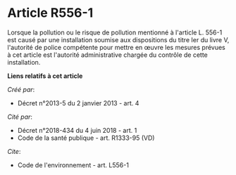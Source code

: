 # Article R556-1

Lorsque la pollution ou le risque de pollution mentionné à l'article L. 556-1 est causé par une installation soumise aux
dispositions du titre Ier du livre V, l'autorité de police compétente pour mettre en œuvre les mesures prévues à cet article
est l'autorité administrative chargée du contrôle de cette installation.

**Liens relatifs à cet article**

_Créé par_:

  - Décret n°2013-5 du 2 janvier 2013 - art. 4

_Cité par_:

  - Décret n°2018-434 du 4 juin 2018 - art. 1
  - Code de la santé publique - art. R1333-95 (VD)

_Cite_:

  - Code de l'environnement - art. L556-1

